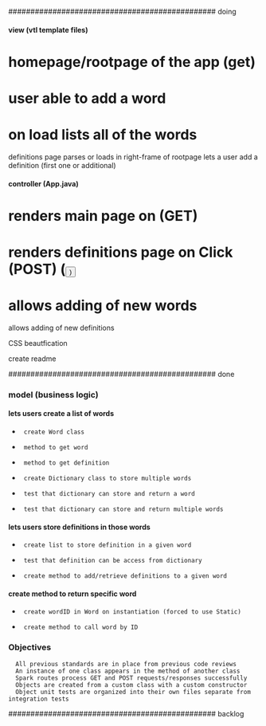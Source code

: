 ############################################### doing

#### view (vtl template files)

#  homepage/rootpage of the app (get)
#    user able to add a word
#    on load lists all of the words

  definitions page
    parses or loads in right-frame of rootpage
    lets a user add a definition (first one or additional)

#### controller (App.java)

#  renders main page on (GET)
#  renders definitions page on Click (POST) (<button value=$word>)
#  allows adding of new words
  allows adding of new definitions


  CSS beautfication


  create readme


############################################### done

### model (business logic)

####   lets users create a list of words
-      create Word class
-      method to get word
-      method to get definition
-      create Dictionary class to store multiple words
-      test that dictionary can store and return a word
-      test that dictionary can store and return multiple words

####   lets users store definitions in those words
-      create list to store definition in a given word
-      test that definition can be access from dictionary
-      create method to add/retrieve definitions to a given word

####   create method to return specific word
-      create wordID in Word on instantiation (forced to use Static)
-      create method to call word by ID

###  Objectives
      All previous standards are in place from previous code reviews
      An instance of one class appears in the method of another class
      Spark routes process GET and POST requests/responses successfully
      Objects are created from a custom class with a custom constructor
      Object unit tests are organized into their own files separate from integration tests

############################################### backlog
